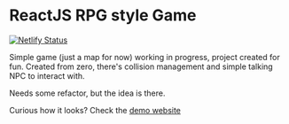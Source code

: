# ReactJS RPG style Game

[![Netlify Status](https://api.netlify.com/api/v1/badges/f91e579f-1eb8-4870-831f-059c4a5916ff/deploy-status)](https://app.netlify.com/sites/suspicious-yalow-a7e0d7/deploys)

Simple game (just a map for now) working in progress, project created for fun. 
Created from zero, there's collision management and simple talking NPC to interact with.


Needs some refactor, but the idea is there.

Curious how it looks? Check the [demo website](https://react-game-rpg.netlify.app/) 
